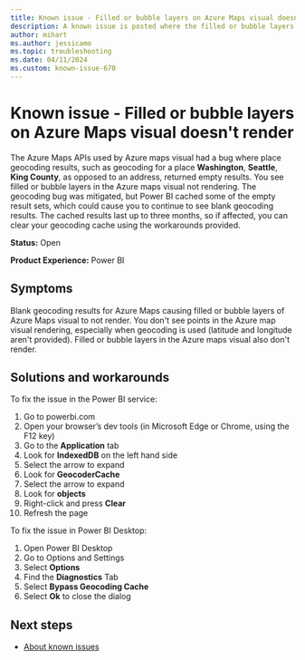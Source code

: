 ```yaml
---
title: Known issue - Filled or bubble layers on Azure Maps visual doesn't render
description: A known issue is posted where the filled or bubble layers on Azure Maps visual doesn't render.
author: mihart
ms.author: jessicamo
ms.topic: troubleshooting  
ms.date: 04/11/2024
ms.custom: known-issue-670
---
```


# Known issue - Filled or bubble layers on Azure Maps visual doesn't render

The Azure Maps APIs used by Azure maps visual had a bug where place geocoding results, such as geocoding for a place **Washington**, **Seattle**, **King County**, as opposed to an address, returned empty results. You see filled or bubble layers in the Azure maps visual not rendering. The geocoding bug was mitigated, but Power BI cached some of the empty result sets, which could cause you to continue to see blank geocoding results. The cached results last up to three months, so if affected, you can clear your geocoding cache using the workarounds provided.

**Status:** Open

**Product Experience:** Power BI

## Symptoms

Blank geocoding results for Azure Maps causing filled or bubble layers of Azure Maps visual to not render.
You don't see points in the Azure map visual rendering, especially when geocoding is used (latitude and longitude aren't provided). Filled or bubble layers in the Azure maps visual also don't render.

## Solutions and workarounds

To fix the issue in the Power BI service:

1. Go to powerbi.com
1. Open your browser’s dev tools (in Microsoft Edge or Chrome, using the F12 key)
1. Go to the **Application** tab
1. Look for **IndexedDB** on the left hand side
1. Select the arrow to expand
1. Look for **GeocoderCache**
1. Select the arrow to expand
1. Look for **objects**
1. Right-click and press **Clear**
1. Refresh the page

To fix the issue in Power BI Desktop:

1. Open Power BI Desktop
1. Go to Options and Settings
1. Select **Options**
1. Find the **Diagnostics** Tab
1. Select **Bypass Geocoding Cache**
1. Select **Ok** to close the dialog

## Next steps

- [About known issues](https://support.fabric.microsoft.com/known-issues)

